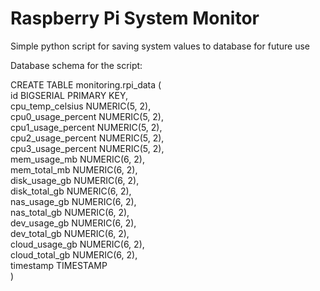 # Raspberry Pi System Monitor

Simple python script for saving system values to database for future use

Database schema for the script:

CREATE TABLE monitoring.rpi_data (  
	id BIGSERIAL PRIMARY KEY,  
	cpu_temp_celsius NUMERIC(5, 2),  
	cpu0_usage_percent NUMERIC(5, 2),  
	cpu1_usage_percent NUMERIC(5, 2),  
	cpu2_usage_percent NUMERIC(5, 2),  
	cpu3_usage_percent NUMERIC(5, 2),  
	mem_usage_mb NUMERIC(6, 2),  
	mem_total_mb NUMERIC(6, 2),  
	disk_usage_gb NUMERIC(6, 2),  
	disk_total_gb NUMERIC(6, 2),  
	nas_usage_gb NUMERIC(6, 2),  
	nas_total_gb NUMERIC(6, 2),  
	dev_usage_gb NUMERIC(6, 2),  
	dev_total_gb NUMERIC(6, 2),  
	cloud_usage_gb NUMERIC(6, 2),  
	cloud_total_gb NUMERIC(6, 2),  
	timestamp TIMESTAMP  
)
